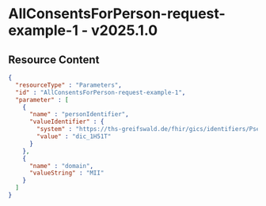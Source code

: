 # AllConsentsForPerson-request-example-1 - v2025.1.0



## Resource Content

```json
{
  "resourceType" : "Parameters",
  "id" : "AllConsentsForPerson-request-example-1",
  "parameter" : [
    {
      "name" : "personIdentifier",
      "valueIdentifier" : {
        "system" : "https://ths-greifswald.de/fhir/gics/identifiers/Pseudonym",
        "value" : "dic_1H51T"
      }
    },
    {
      "name" : "domain",
      "valueString" : "MII"
    }
  ]
}

```
